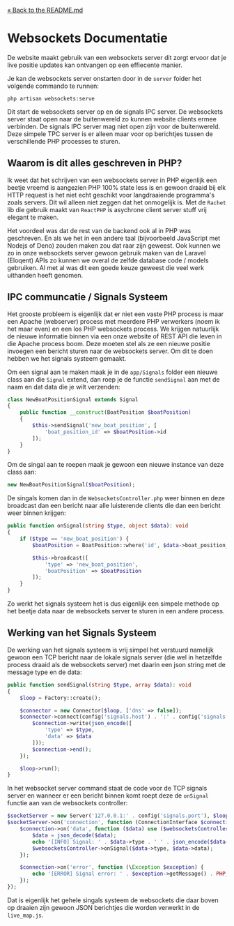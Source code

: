 [&laquo; Back to the README.md](../README.md)

# Websockets Documentatie
De website maakt gebruik van een websockets server dit zorgt ervoor dat je live positie updates kan ontvangen op een effiecente manier.

Je kan de websockets server onstarten door in de `server` folder het volgende commando te runnen:
```
php artisan websockets:serve
```
Dit start de websockets server op en de signals IPC server. De websockets server staat open naar de buitenwereld zo kunnen website clients ermee verbinden. De signals IPC server mag niet open zijn voor de buitenwereld. Deze simpele TPC server is er alleen maar voor op berichtjes tussen de verschillende PHP processes te sturen.

## Waarom is dit alles geschreven in PHP?
Ik weet dat het schrijven van een websockets server in PHP eigenlijk een beetje vreemd is aangezien PHP 100% state less is en gewoon draaid bij elk HTTP request is het niet echt geschikt voor langdraaiende programma's zoals servers. Dit wil alleen niet zeggen dat het onmogelijk is. Met de `Rachet` lib die gebruik maakt van `ReactPHP` is asychrone client server stuff vrij elegant te maken.

Het voordeel was dat de rest van de backend ook al in PHP was geschreven. En als we het in een andere taal (bijvoorbeeld JavaScript met Nodejs of Deno) zouden maken zou dat raar zijn geweest. Ook kunnen we zo in onze websockets server gewoon gebruik maken van de Laravel (Eloqent) APIs zo kunnen we overal de zelfde database code / models gebruiken. Al met al was dit een goede keuze geweest die veel werk uithanden heeft genomen.

## IPC communcatie / Signals Systeem
Het grooste probleem is eigenlijk dat er niet een vaste PHP process is maar een Apache (webserver) process met meerdere PHP verwerkers (noem ik het maar even) en een los PHP websockets process. We krijgen natuurlijk de nieuwe informatie binnen via een onze website of REST API die leven in die Apache process boom. Deze moeten stel als ze een nieuwe positie invoegen een bericht sturen naar de websockets server. Om dit te doen hebben we het signals systeem gemaakt.

Om een signal aan te maken maak je in de `app/Signals` folder een nieuwe class aan die `Signal` extend, dan roep je de functie `sendSignal` aan met de naam en dat data die je wilt verzenden:
```php
class NewBoatPositionSignal extends Signal
{
    public function __construct(BoatPosition $boatPosition)
    {
        $this->sendSignal('new_boat_position', [
            'boat_position_id' => $boatPosition->id
        ]);
    }
}
```
Om de singal aan te roepen maak je gewoon een nieuwe instance van deze class aan:
```php
new NewBoatPositionSignal($boatPosition);
```
De singals komen dan in de `WebsocketsController.php` weer binnen en deze broadcast dan een bericht naar alle luisterende clients die dan een bericht weer binnen krijgen:
```php
public function onSignal(string $type, object $data): void
{
    if ($type == 'new_boat_position') {
        $boatPosition = BoatPosition::where('id', $data->boat_position_id)->first();

        $this->broadcast([
            'type' => 'new_boat_position',
            'boatPosition' => $boatPosition
        ]);
    }
}
```
Zo werkt het signals systeem het is dus eigenlijk een simpele methode op het beetje data naar de websockets server te sturen in een andere process.

## Werking van het Signals Systeem
De werking van het signals systeem is vrij simpel het verstuurd namelijk gewoon een TCP bericht naar de lokale signals server (die wel in hetzelfde process draaid als de websockets server) met daarin een json string met de message type en de data:
```php
public function sendSignal(string $type, array $data): void
{
    $loop = Factory::create();

    $connector = new Connector($loop, ['dns' => false]);
    $connector->connect(config('signals.host') . ':' . config('signals.port'))->then(function (ConnectionInterface $connection) use ($type, $data) {
        $connection->write(json_encode([
            'type' => $type,
            'data' => $data
        ]));
        $connection->end();
    });

    $loop->run();
}
```
In het websocket server command staat de code voor de TCP signals server en wanneer er een bericht binnen komt roept deze de `onSignal` functie aan van de websockets controller:
```php
$socketServer = new Server('127.0.0.1:' . config('signals.port'), $loop);
$socketServer->on('connection', function (ConnectionInterface $connection) use ($websocketsController) {
    $connection->on('data', function ($data) use ($websocketsController) {
        $data = json_decode($data);
        echo '[INFO] Signal: ' . $data->type . ' ' . json_encode($data->data)PHP_EOL;
        $websocketsController->onSignal($data->type, $data->data);
    });

    $connection->on('error', function (\Exception $exception) {
        echo '[ERROR] Signal error: ' . $exception->getMessage() . PHP_EOL;
    });
});
```
Dat is eigenlijk het gehele singals systeem de websockets die daar boven op draaien zijn gewoon JSON berichtjes die worden verwerkt in de `live_map.js`.

